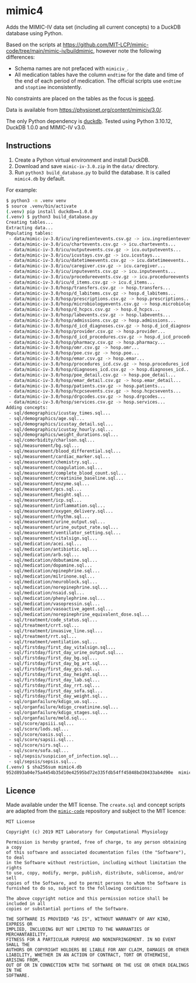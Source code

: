 # mimic4

Adds the MIMIC-IV data set (including all current concepts) to a DuckDB database using Python.

Based on the scripts at https://github.com/MIT-LCP/mimic-code/tree/main/mimic-iv/buildmimic, however note the following differences:

* Schema names are not prefaced with `mimiciv_`.
* All medication tables have the column `endtime` for the date and time of the end of each period of medication. The official scripts use `endtime` and `stoptime` inconsistently.

No constraints are placed on the tables as the focus is [speed](https://duckdb.org/docs/guides/performance/schema#constraints).

Data is available from https://physionet.org/content/mimiciv/3.0/.

The only Python dependency is [duckdb](https://pypi.org/project/duckdb/). Tested using Python 3.10.12, DuckDB 1.0.0 and MIMIC-IV v3.0.

## Instructions

1. Create a Python virtual environment and install DuckDB.
1. Download and save `mimic-iv-3.0.zip` in the `data/` directory.
1. Run `python3 build_database.py` to build the database. It is called `mimic4.db` by default.

For example:

```bash
$ python3 -m .venv venv
$ source .venv/bin/activate
(.venv) pip install duckdb==1.0.0
(.venv) $ python3 build_database.py
Creating tables...
Extracting data...
Populating tables:
 - data/mimic-iv-3.0/icu/ingredientevents.csv.gz -> icu.ingredientevents...
 - data/mimic-iv-3.0/icu/chartevents.csv.gz -> icu.chartevents...
 - data/mimic-iv-3.0/icu/outputevents.csv.gz -> icu.outputevents...
 - data/mimic-iv-3.0/icu/icustays.csv.gz -> icu.icustays...
 - data/mimic-iv-3.0/icu/datetimeevents.csv.gz -> icu.datetimeevents...
 - data/mimic-iv-3.0/icu/caregiver.csv.gz -> icu.caregiver...
 - data/mimic-iv-3.0/icu/inputevents.csv.gz -> icu.inputevents...
 - data/mimic-iv-3.0/icu/procedureevents.csv.gz -> icu.procedureevents...
 - data/mimic-iv-3.0/icu/d_items.csv.gz -> icu.d_items...
 - data/mimic-iv-3.0/hosp/transfers.csv.gz -> hosp.transfers...
 - data/mimic-iv-3.0/hosp/d_labitems.csv.gz -> hosp.d_labitems...
 - data/mimic-iv-3.0/hosp/prescriptions.csv.gz -> hosp.prescriptions...
 - data/mimic-iv-3.0/hosp/microbiologyevents.csv.gz -> hosp.microbiologyevents...
 - data/mimic-iv-3.0/hosp/d_hcpcs.csv.gz -> hosp.d_hcpcs...
 - data/mimic-iv-3.0/hosp/labevents.csv.gz -> hosp.labevents...
 - data/mimic-iv-3.0/hosp/admissions.csv.gz -> hosp.admissions...
 - data/mimic-iv-3.0/hosp/d_icd_diagnoses.csv.gz -> hosp.d_icd_diagnoses...
 - data/mimic-iv-3.0/hosp/provider.csv.gz -> hosp.provider...
 - data/mimic-iv-3.0/hosp/d_icd_procedures.csv.gz -> hosp.d_icd_procedures...
 - data/mimic-iv-3.0/hosp/pharmacy.csv.gz -> hosp.pharmacy...
 - data/mimic-iv-3.0/hosp/omr.csv.gz -> hosp.omr...
 - data/mimic-iv-3.0/hosp/poe.csv.gz -> hosp.poe...
 - data/mimic-iv-3.0/hosp/emar.csv.gz -> hosp.emar...
 - data/mimic-iv-3.0/hosp/procedures_icd.csv.gz -> hosp.procedures_icd...
 - data/mimic-iv-3.0/hosp/diagnoses_icd.csv.gz -> hosp.diagnoses_icd...
 - data/mimic-iv-3.0/hosp/poe_detail.csv.gz -> hosp.poe_detail...
 - data/mimic-iv-3.0/hosp/emar_detail.csv.gz -> hosp.emar_detail...
 - data/mimic-iv-3.0/hosp/patients.csv.gz -> hosp.patients...
 - data/mimic-iv-3.0/hosp/hcpcsevents.csv.gz -> hosp.hcpcsevents...
 - data/mimic-iv-3.0/hosp/drgcodes.csv.gz -> hosp.drgcodes...
 - data/mimic-iv-3.0/hosp/services.csv.gz -> hosp.services...
Adding concepts:
 - sql/demographics/icustay_times.sql...
 - sql/demographics/age.sql...
 - sql/demographics/icustay_detail.sql...
 - sql/demographics/icustay_hourly.sql...
 - sql/demographics/weight_durations.sql...
 - sql/comorbidity/charlson.sql...
 - sql/measurement/bg.sql...
 - sql/measurement/blood_differential.sql...
 - sql/measurement/cardiac_marker.sql...
 - sql/measurement/chemistry.sql...
 - sql/measurement/coagulation.sql...
 - sql/measurement/complete_blood_count.sql...
 - sql/measurement/creatinine_baseline.sql...
 - sql/measurement/enzyme.sql...
 - sql/measurement/gcs.sql...
 - sql/measurement/height.sql...
 - sql/measurement/icp.sql...
 - sql/measurement/inflammation.sql...
 - sql/measurement/oxygen_delivery.sql...
 - sql/measurement/rhythm.sql...
 - sql/measurement/urine_output.sql...
 - sql/measurement/urine_output_rate.sql...
 - sql/measurement/ventilator_setting.sql...
 - sql/measurement/vitalsign.sql...
 - sql/medication/acei.sql...
 - sql/medication/antibiotic.sql...
 - sql/medication/arb.sql...
 - sql/medication/dobutamine.sql...
 - sql/medication/dopamine.sql...
 - sql/medication/epinephrine.sql...
 - sql/medication/milrinone.sql...
 - sql/medication/neuroblock.sql...
 - sql/medication/norepinephrine.sql...
 - sql/medication/nsaid.sql...
 - sql/medication/phenylephrine.sql...
 - sql/medication/vasopressin.sql...
 - sql/medication/vasoactive_agent.sql...
 - sql/medication/norepinephrine_equivalent_dose.sql...
 - sql/treatment/code_status.sql...
 - sql/treatment/crrt.sql...
 - sql/treatment/invasive_line.sql...
 - sql/treatment/rrt.sql...
 - sql/treatment/ventilation.sql...
 - sql/firstday/first_day_vitalsign.sql...
 - sql/firstday/first_day_urine_output.sql...
 - sql/firstday/first_day_bg.sql...
 - sql/firstday/first_day_bg_art.sql...
 - sql/firstday/first_day_gcs.sql...
 - sql/firstday/first_day_height.sql...
 - sql/firstday/first_day_lab.sql...
 - sql/firstday/first_day_rrt.sql...
 - sql/firstday/first_day_sofa.sql...
 - sql/firstday/first_day_weight.sql...
 - sql/organfailure/kdigo_uo.sql...
 - sql/organfailure/kdigo_creatinine.sql...
 - sql/organfailure/kdigo_stages.sql...
 - sql/organfailure/meld.sql...
 - sql/score/apsiii.sql...
 - sql/score/lods.sql...
 - sql/score/oasis.sql...
 - sql/score/sapsii.sql...
 - sql/score/sirs.sql...
 - sql/score/sofa.sql...
 - sql/sepsis/suspicion_of_infection.sql...
 - sql/sepsis/sepsis.sql...
(.venv) $ sha256sum mimic4.db
952d893a04e75a4454b35d10e42595bd72e335fdb54ff45848bd30433ab4d90e  mimic4.db
```

## Licence

Made available under the MIT license. The `create.sql` and concept scripts are adapted from the [`mimic-code`](https://github.com/MIT-LCP/mimic-code) repository and subject to the MIT licence:

```
MIT License

Copyright (c) 2019 MIT Laboratory for Computational Physiology

Permission is hereby granted, free of charge, to any person obtaining a copy
of this software and associated documentation files (the "Software"), to deal
in the Software without restriction, including without limitation the rights
to use, copy, modify, merge, publish, distribute, sublicense, and/or sell
copies of the Software, and to permit persons to whom the Software is
furnished to do so, subject to the following conditions:

The above copyright notice and this permission notice shall be included in all
copies or substantial portions of the Software.

THE SOFTWARE IS PROVIDED "AS IS", WITHOUT WARRANTY OF ANY KIND, EXPRESS OR
IMPLIED, INCLUDING BUT NOT LIMITED TO THE WARRANTIES OF MERCHANTABILITY,
FITNESS FOR A PARTICULAR PURPOSE AND NONINFRINGEMENT. IN NO EVENT SHALL THE
AUTHORS OR COPYRIGHT HOLDERS BE LIABLE FOR ANY CLAIM, DAMAGES OR OTHER
LIABILITY, WHETHER IN AN ACTION OF CONTRACT, TORT OR OTHERWISE, ARISING FROM,
OUT OF OR IN CONNECTION WITH THE SOFTWARE OR THE USE OR OTHER DEALINGS IN THE
SOFTWARE.
```

